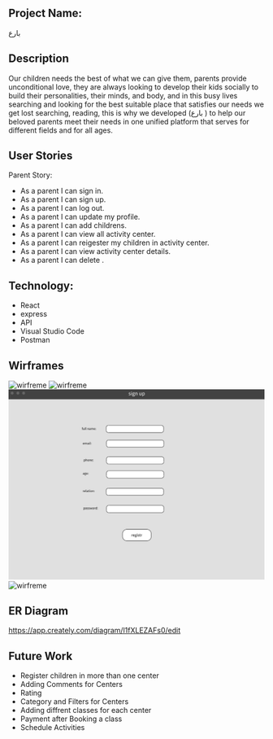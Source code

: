## Project Name:
بارع 

## Description
Our children needs the best of what we can give them, parents provide unconditional love, they are
always looking to develop their kids socially to build their personalities, their minds, and body, and in this
busy lives searching and looking for the best suitable place that satisfies our needs we get lost
searching, reading, this is why we developed (بارع ) to help our beloved parents meet their needs in
one unified platform that serves for different fields and for all ages.



## User Stories


Parent Story:
- As a parent I can sign in.
- As a parent I can sign up.
- As a parent I can log out.
- As a parent I can update my profile.
- As a parent I can add childrens. 
- As a parent I can view all activity center. 
- As a parent I can reigester my children in activity center. 
- As a parent I can view activity center details. 
- As a parent I can delete . 



## Technology:
- React
- express 
- API
- Visual Studio Code 
- Postman

## Wirframes
![wirfreme](www.png)
![wirfreme](wir.png)
![wirfreme](kkkk.png)
![wirfreme](frame.png)

## ER Diagram
https://app.creately.com/diagram/l1fXLEZAFs0/edit

## Future Work 
- Register children in more than one center 
- Adding Comments for Centers 
- Rating 
- Category and Filters for Centers
- Adding diffrent classes for each center 
- Payment after Booking a class 
- Schedule Activities 
